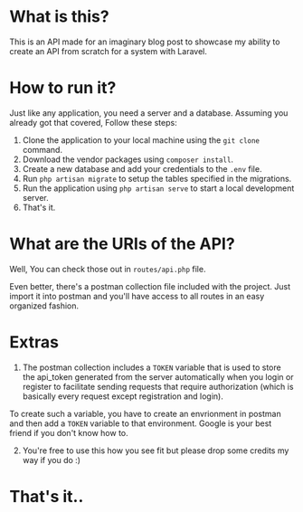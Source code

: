 # What is this?
This is an API made for an imaginary blog post to showcase my ability to create an API from scratch for a system with Laravel.

# How to run it?
Just like any application, you need a server and a database. Assuming you already got that covered, Follow these steps:

1. Clone the application to your local machine using the `git clone` command.
2. Download the vendor packages using `composer install`.
3. Create a new database and add your credentials to the `.env` file.
4. Run `php artisan migrate` to setup the tables specified in the migrations.
5. Run the application using `php artisan serve` to start a local development server.
6. That's it.

# What are the URIs of the API?
Well, You can check those out in `routes/api.php` file.

Even better, there's a postman collection file included with the project. Just import it into postman and you'll have access to all routes in an easy organized fashion.

# Extras
1. The postman collection includes a `TOKEN` variable that is used to store the api_token generated from the server automatically when you login or register to facilitate sending requests that require authorization (which is basically every request except registration and login).

To create such a variable, you have to create an envrionment in postman and then add a `TOKEN` variable to that environment. Google is your best friend if you don't know how to.

2. You're free to use this how you see fit but please drop some credits my way if you do :)

# That's it..
